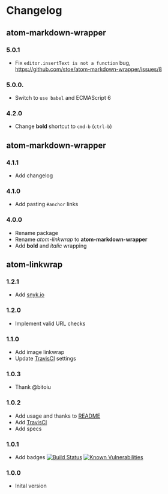 # Changelog

## atom-markdown-wrapper

### 5.0.1
- Fix `editor.insertText is not a function` bug, https://github.com/stoe/atom-markdown-wrapper/issues/8

### 5.0.0.
- Switch to `use babel` and ECMAScript 6

### 4.2.0
- Change **bold** shortcut to `cmd-b` (`ctrl-b`)

## atom-markdown-wrapper

### 4.1.1
- Add changelog

### 4.1.0
- Add pasting `#anchor` links

### 4.0.0
- Rename package
- Rename _atom-linkwrap_ to **atom-markdown-wrapper**
- Add **bold** and _italic_ wrapping


## atom-linkwrap

### 1.2.1
- Add [snyk.io](https://snyk.io)

### 1.2.0
- Implement valid URL checks

### 1.1.0
- Add image linkwrap
- Update [TravisCI](https://travis-ci.org/) settings

### 1.0.3
- Thank @bitoiu

### 1.0.2
- Add usage and thanks to [README](./README.md)
- Add [TravisCI](https://travis-ci.org/)
- Add specs

### 1.0.1
- Add badges [![Build Status](https://travis-ci.org/stoe/atom-markdown-wrapper.svg?branch=master)](https://travis-ci.org/stoe/atom-markdown-wrapper) [![Known Vulnerabilities](https://snyk.io/test/github/stoe/atom-markdown-wrapper/baeed3d4bc71137dcb28bdf0cca4a9f781cf8d6c/badge.svg)](https://snyk.io/test/github/stoe/atom-markdown-wrapper/baeed3d4bc71137dcb28bdf0cca4a9f781cf8d6c)

### 1.0.0
- Inital version
